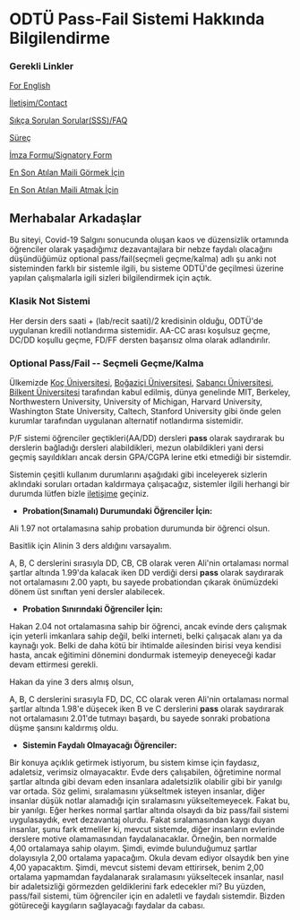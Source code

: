 # ODTÜ Pass-Fail Sistemi Hakkında Bilgilendirme 

### Gerekli Linkler
[For English](http://alperenkeles.me/pass-fail-metu/english/)

[İletişim/Contact](http://alperenkeles.me/pass-fail-metu/contact/)

[Sıkça Sorulan Sorular(SSS)/FAQ](http://alperenkeles.me/pass-fail-metu/faq/)

[Süreç](http://alperenkeles.me/pass-fail-metu/process/)

[İmza Formu/Signatory Form](http://alperenkeles.me/pass-fail-metu/imza-formu/)

[En Son Atılan Maili Görmek İçin](http://alperenkeles.me/pass-fail-metu/yeni-mail/)

[En Son Atılan Maili Atmak İçin](http://alperenkeles.me/pass-fail-metu/mail/)
## Merhabalar Arkadaşlar

Bu siteyi, Covid-19 Salgını sonucunda oluşan kaos ve düzensizlik ortamında öğrenciler olarak yaşadığımız dezavantajlara bir nebze faydalı olacağını düşündüğümüz optional pass/fail(seçmeli geçme/kalma) adlı şu anki not sisteminden farklı bir sistemle ilgili, bu sisteme ODTÜ'de geçilmesi üzerine yapılan çalışmalarla igili sizleri bilgilendirmek için açtık.

### Klasik Not Sistemi

Her dersin ders saati + (lab/recit saati)/2 kredisinin olduğu, ODTÜ'de uygulanan kredili notlandırma sistemidir. AA-CC arası koşulsuz geçme, DC/DD koşullu geçme, FD/FF dersten başarısız olma olarak adlandırılır.

### Optional Pass/Fail -- Seçmeli Geçme/Kalma

Ülkemizde [Koç Üniversitesi](http://alperenkeles.me/pass-fail-metu/koc-mail.jpg), [Boğaziçi Üniversitesi](http://alperenkeles.me/pass-fail-metu/boun-mail), [Sabancı Üniversitesi](http://alperenkeles.me/pass-fail-metu/sabanci-mail.jpg), [Bilkent Üniversitesi](http://alperenkeles.me/pass-fail-metu/bilkent-mail) tarafından kabul edilmiş, dünya genelinde MIT, Berkeley, Northwestern University, University of Michigan, Harvard University, Washington State University, Caltech, Stanford University gibi önde gelen kurumlar tarafından uygulanan alternatif notlandırma sistemidir.

P/F sistemi öğrenciler geçtikleri(AA/DD) dersleri **pass** olarak saydırarak bu derslerin bağladığı dersleri alabildikleri, mezun olabildikleri yani dersi geçmiş sayıldıkları ancak dersin GPA/CGPA lerine etki etmediği bir sistemdir.

Sistemin çeşitli kullanım durumlarını aşağıdaki gibi inceleyerek sizlerin aklındaki soruları ortadan kaldırmaya çalışacağız, sistemler ilgili herhangi bir durumda lütfen bizle [iletişime](http://alperenkeles.me/pass-fail-metu/contact/) geçiniz.

- **Probation(Sınamalı) Durumundaki Öğrenciler İçin:**

Ali 1.97 not ortalamasına sahip probation durumunda bir öğrenci olsun. 

Basitlik için Alinin 3 ders aldığını varsayalım. 

A, B, C derslerini sırasıyla DD, CB, CB olarak veren Ali'nin ortalaması normal şartlar altında 1.99'da kalacak iken DD verdiği dersi **pass** olarak saydırarak not ortalamasını 2.00 yaptı, bu sayede probationdan çıkarak önümüzdeki dönem üst sınıftan yeni dersler alabilecek.

- **Probation Sınırındaki Öğrenciler İçin:**

Hakan 2.04 not ortalamasına sahip bir öğrenci, ancak evinde ders çalışmak için yeterli imkanlara sahip değil, belki interneti, belki çalışacak alanı ya da kaynağı yok. Belki de daha kötü bir ihtimalde ailesinden birisi veya kendisi hasta, ancak eğitimini dönemini dondurmak istemeyip deneyeceği kadar devam ettirmesi gerekli.

Hakan da yine 3 ders almış olsun,

A, B, C derslerini sırasıyla FD, DC, CC olarak veren Ali'nin ortalaması normal şartlar altında 1.98'e düşecek iken B ve C derslerini **pass** olarak saydırarak not ortalamasını 2.01'de tutmayı başardı, bu sayede sonraki probationa düşme şansını kaldırmış oldu.

- **Sistemin Faydalı Olmayacağı Öğrenciler:**

Bir konuya açıklık getirmek istiyorum, bu sistem kimse için faydasız, adaletsiz, verimsiz olmayacaktır. Evde ders çalışabilen, öğretimine normal şartlar altında gibi devam eden insanlara adaletsizlik olabilir gibi bir yanılgı var ortada. Söz gelimi, sıralamasını yükseltmek isteyen insanlar, diğer insanlar düşük notlar alamadığı için sıralamasını yükseltemeyecek. Fakat bu, bir yanılgı. Eğer herkes normal şartlar altında olsaydı da biz pass/fail sistemi uygulasaydık, evet dezavantaj olurdu. Fakat sıralamasından kaygı duyan insanlar, şunu fark etmeliler ki, mevcut sistemde, diğer insanların evlerinde derslere motive olamamasından faydalanacaklar. Örneğin, ben normalde 4,00 ortalamaya sahip olayım. Şimdi, evimde bulunduğumuz şartlar dolayısıyla 2,00 ortalama yapacağım. Okula devam ediyor olsaydık ben yine 4,00 yapacaktım. Şimdi, mevcut sistemi devam ettirirsek, benim 2,00 ortalama yapmamdan faydalanarak sıralamasını yükseltecek insanlar, nasıl bir adaletsizliği görmezden geldiklerini fark edecekler mi? Bu yüzden, pass/fail sistemi, tüm öğrenciler için en adaletli ve faydalı sistemdir. Bizden götüreceği kaygıların sağlayacağı faydalar da cabası.

